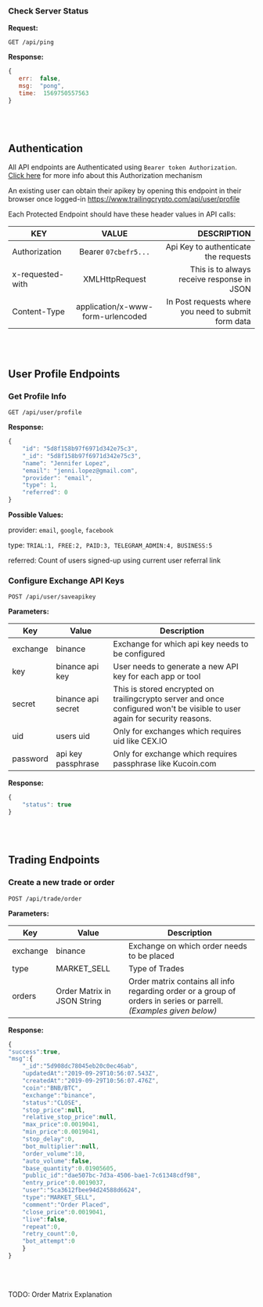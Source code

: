 ### Check Server Status

**Request:**

    GET /api/ping
    
**Response:**
```javascript  
{
   err:  false,
   msg:  "pong",
   time:  1569750557563
}
```

</br></br>
## Authentication
All API endpoints are Authenticated using `Bearer token Authorization`.
 [Click here](https://swagger.io/docs/specification/authentication/bearer-authentication/) for more info about this Authorization mechanism

An existing user can obtain their apikey by opening this endpoint in their browser once logged-in https://www.trailingcrypto.com/api/user/profile

Each Protected Endpoint should have these header values in API calls:

|KEY  | VALUE |DESCRIPTION |
| ------------- |:-------------:| -----:|
|Authorization|Bearer `07cbefr5...`| Api Key to authenticate the requests|
| x-requested-with | XMLHttpRequest | This is to always receive response in JSON|
|Content-Type|application/x-www-form-urlencoded|In Post requests where you need to submit form data|

</br></br>

## User Profile Endpoints
### Get Profile Info
    GET /api/user/profile
**Response:**
```Javascript
{
    "id": "5d8f158b97f6971d342e75c3",
    "_id": "5d8f158b97f6971d342e75c3",
    "name": "Jennifer Lopez",
    "email": "jenni.lopez@gmail.com",
    "provider": "email",
    "type": 1,
    "referred": 0
}
```
**Possible Values:**

provider: `email`, `google`, `facebook`

type: `TRIAL:1, FREE:2, PAID:3, TELEGRAM_ADMIN:4, BUSINESS:5`

referred: Count of users signed-up using current user referral link


### Configure Exchange API Keys

    POST /api/user/saveapikey
 
 **Parameters:**
 
|Key |Value  | Description|
|--|--|--|
|exchange  | binance |Exchange for which api key needs to be configured|
|key|binance api key|User needs to generate a new API key for each app or tool 
|secret| binance api secret|This is stored encrypted on trailingcrypto server and once configured won't be visible to user again for security reasons.
|uid|users uid| Only for exchanges which requires uid like CEX.IO
|password|api key passphrase| Only for exchange which requires passphrase like Kucoin.com|

**Response:**
```Javascript
{
    "status": true
}
```
<br/><br/>

## Trading Endpoints

### Create a new trade or order

    POST /api/trade/order

 
 **Parameters:**
 
|Key |Value  | Description|
|--|--|--|
|exchange  | binance |Exchange on which order needs to be placed|
|type|MARKET_SELL|Type of Trades 
|orders| Order Matrix in JSON String| Order matrix contains all info regarding order or a group of orders in series or parrell. *(Examples given below)*

**Response:**
```Javascript
{  
"success":true,  
"msg":{  
	"_id":"5d908dc78045eb20c0ec46ab",  
	"updatedAt":"2019-09-29T10:56:07.543Z",  
	"createdAt":"2019-09-29T10:56:07.476Z",  
	"coin":"BNB/BTC",  
	"exchange":"binance",  
	"status":"CLOSE",  
	"stop_price":null,  
	"relative_stop_price":null,  
	"max_price":0.0019041,  
	"min_price":0.0019041,  
	"stop_delay":0,  
	"bot_multiplier":null,  
	"order_volume":10,  
	"auto_volume":false,  
	"base_quantity":0.01905605,  
	"public_id":"dae507bc-7d3a-4506-bae1-7c61348cdf98",  
	"entry_price":0.0019037,  
	"user":"5ca3612fbee94d24588d6624",  
	"type":"MARKET_SELL",  
	"comment":"Order Placed",    
	"close_price":0.0019041,  
	"live":false,  
	"repeat":0,  
	"retry_count":0,  
	"bot_attempt":0  
	}  
}
```
<br/><br/>

TODO: Order Matrix Explanation
